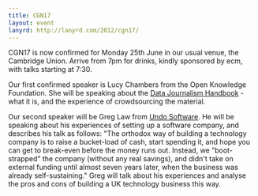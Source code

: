 ```yaml
---
title: CGN17
layout: event
lanyrd: http://lanyrd.com/2012/cgn17/
---
```


CGN17 is now confirmed for Monday 25th June in our usual venue, the Cambridge Union. Arrive from 7pm for drinks, kindly sponsored by ecm, with talks starting at 7:30.

Our first confirmed speaker is Lucy Chambers from the Open Knowledge Foundation. She will be speaking about the [Data Journalism Handbook](http://datajournalismhandbook.org/) - what it is, and the experience of crowdsourcing the material.

Our second speaker will be Greg Law from [Undo Software](http://www.undo-software.com/). He will be speaking about his experiences of setting up a software company, and describes his talk as follows: "The orthodox way of building a technology company is to raise a bucket-load of cash, start spending it, and hope you can get to break-even before the money runs out. Instead, we "boot-strapped" the company (without any real savings), and didn't take on external funding until almost seven years later, when the business was already self-sustaining." Greg will talk about his experiences and analyse the pros and cons of building a UK technology business this way.

